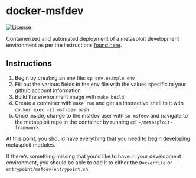 # docker-msfdev
[![License](http://img.shields.io/:license-mit-blue.svg)](https://github.com/l50/docker-msfdev/blob/master/LICENSE)

Containerized and automated deployment of a metasploit development environment as per the instructions [found here](https://github.com/rapid7/metasploit-framework/wiki/Setting-Up-a-Metasploit-Development-Environment).

## Instructions
1. Begin by creating an env file: ```cp env.example env```
2. Fill out the various fields in the env file with the values specific to your github account information
3. Build the environment image with ```make build```
4. Create a container with ```make run``` and get an interactive shell to it with ```docker exec -it msf-dev bash```
5. Once inside, change to the msfdev user with ```su msfdev``` and navigate to the metasploit repo in the container by running ```cd ~/metasploit-framework```

At this point, you should have everything that you need to begin developing metasploit modules.

If there's something missing that you'd like to have in your development environment, you should be able to add it to either the ```Dockerfile``` or ```entrypoint/msfdev-entrypoint.sh```.
